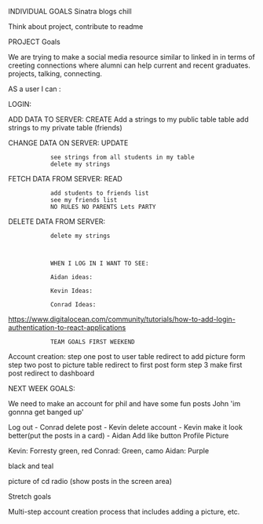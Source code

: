 INDIVIDUAL GOALS
Sinatra
blogs
chill

Think about project, contribute to readme

PROJECT Goals

We are trying to make a social media resource similar to linked in in terms of creeting connections where alumni can help current and recent graduates.
projects, talking, connecting.

AS a user I can :

LOGIN:


ADD DATA TO SERVER: CREATE
Add a strings to my public table table
add strings to my private table (friends)

CHANGE DATA ON SERVER: UPDATE

                
                see strings from all students in my table
                delete my strings

FETCH DATA FROM SERVER: READ

                add students to friends list
                see my friends list
                NO RULES NO PARENTS Lets PARTY


DELETE DATA FROM SERVER:

                delete my strings



                WHEN I LOG IN I WANT TO SEE:

                Aidan ideas:

                Kevin Ideas:

                Conrad Ideas:


               
https://www.digitalocean.com/community/tutorials/how-to-add-login-authentication-to-react-applications






                TEAM GOALS FIRST WEEKEND




Account creation:
step one post to user table redirect to add picture form
step two post to picture table redirect to first post form
step 3 make first post redirect to dashboard





NEXT WEEK GOALS:




We need to make an account for phil and have some fun posts
John 'im gonnna get banged up'

Log out - Conrad
delete post - Kevin
delete account - Kevin
make it look better(put the posts in a card) - Aidan
Add like button
Profile Picture


Kevin: Forresty green, red
Conrad: Green, camo 
Aidan: Purple

black and teal

picture of cd radio (show posts in the screen area)

Stretch goals

Multi-step account creation process that includes adding a picture, etc.